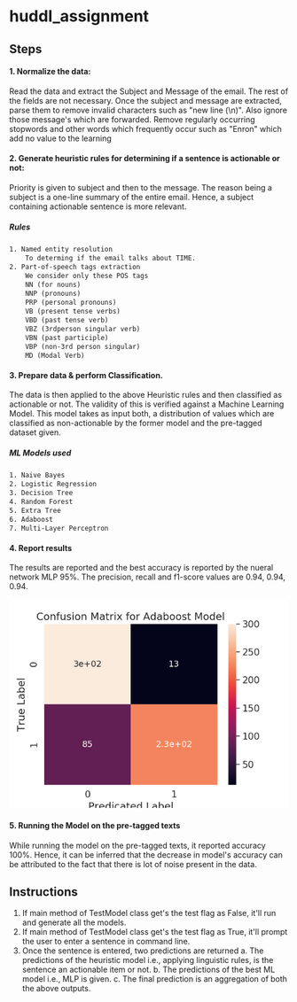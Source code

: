 # huddl_assignment

## Steps
#### 1. Normalize the data: 
Read the data and extract the Subject and Message of the email. The rest of the fields are not necessary.
Once the subject and message are extracted, parse them to remove invalid characters such as "new line (\n)". 
Also ignore those message's which are forwarded. 
Remove regularly occurring stopwords and other words which frequently occur such as "Enron" which add no value to the learning 

#### 2. Generate heuristic rules for determining if a sentence is actionable or not:
Priority is given to subject and then to the message. The reason being a subject is a one-line summary of the entire email.
Hence, a subject containing actionable sentence is more relevant.
##### Rules 
    1. Named entity resolution
        To determing if the email talks about TIME.
    2. Part-of-speech tags extraction
        We consider only these POS tags 
        NN (for nouns)
        NNP (pronouns)
        PRP (personal pronouns) 
        VB (present tense verbs)
        VBD (past tense verb)
        VBZ (3rdperson singular verb)
        VBN (past participle)
        VBP (non-3rd person singular)
        MD (Modal Verb)
        
#### 3. Prepare data & perform Classification.
The data is then applied to the above Heuristic rules and then classified as actionable or not. 
The validity of this is verified against a Machine Learning Model. 
This model takes as input both, a distribution of values which are classified as non-actionable by the former model and the pre-tagged dataset given.

##### ML Models used
    1. Naive Bayes
    2. Logistic Regression
    3. Decision Tree
    4. Random Forest
    5. Extra Tree 
    6. Adaboost
    7. Multi-Layer Perceptron

#### 4. Report results
The results are reported and the best accuracy is reported by the nueral network MLP 95%. 
The precision, recall and f1-score values are 0.94, 0.94, 0.94. 

![alt text](Images/confusion_matrix_Adaboost_test.png "Confusion Matrix")

#### 5. Running the Model on the pre-tagged texts
While running the model on the pre-tagged texts, it reported accuracy 100%. 
Hence, it can be inferred that the decrease in model's accuracy can be attributed to the fact that there is lot of noise present in the data.

## Instructions
1. If main method of TestModel class get's the test flag as False, it'll run and generate all the models. 
2. If main method of TestModel class get's the test flag as True, it'll prompt the user to enter a sentence in command line.
3. Once the sentence is entered, two predictions are returned
    a. The predictions of the heuristic model i.e., applying linguistic rules, is the sentence an actionable item or not.
    b. The predictions of the best ML model i.e., MLP is given.
    c. The final prediction is an aggregation of both the above outputs.  